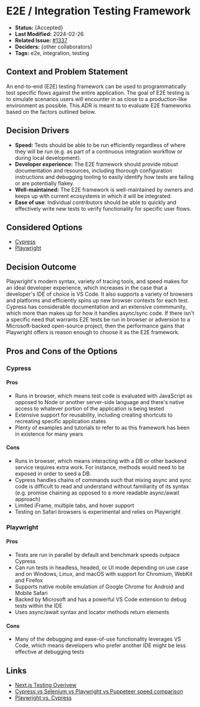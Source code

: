 # E2E / Integration Testing Framework

- **Status:** {Accepted}
- **Last Modified:** 2024-02-26
- **Related Issue:** [#1337](https://github.com/HHS/simpler-grants-gov/issues/1337)
- **Deciders:** {other collaborators}
- **Tags:** e2e, integration, testing

## Context and Problem Statement

An end-to-end (E2E) testing framework can be used to programmatically test specific flows against the entire application. The goal of E2E testing is to simulate scenarios users will encounter in as close to a production-like environment as possible. This ADR is meant to to evaluate E2E frameworks based on the factors outlined below.

## Decision Drivers

- **Speed:** Tests should be able to be run efficiently regardless of where they will be run (e.g. as part of a continuous integration workflow or during local development).
- **Developer experience:** The E2E framework should provide robust documentation and resources, including thorough configuration instructions and debugging tooling to easily identify how tests are failing or are potentially flakey.
- **Well-maintained:** The E2E framework is well-maintained by owners and keeps up with current ecosystems in which it will be integrated.
- **Ease of use**: Individual contributors should be able to quickly and effectively write new tests to verify functionality for specific user flows.

## Considered Options

* [Cypress](https://www.cypress.io/)
* [Playwright](https://playwright.dev/)

## Decision Outcome

Playwright's modern syntax, variety of tracing tools, and speed makes for an ideal developer experience, which increases in the case that a developer's IDE of choice is VS Code. It also supports a variety of browsers and platforms and efficiently spins up new browser contexts for each test. Cypress has considerable documentation and an extensive commmunity, which more than makes up for how it handles async/sync code. If there isn't a specific need that warrants E2E tests be run in browser or adversion to a Microsoft-backed open-source project, then the performance gains that Playwright offers is reason enough to choose it as the E2E framework.

## Pros and Cons of the Options

### Cypress

#### Pros
- Runs in browser, which means test code is evaluated with JavaScript as opposed to Node or another server-side language and there's native access to whatever portion of the application is being tested
- Extensive support for reusability, including creating shortcuts to recreating specific application states
- Plenty of examples and tutorials to refer to as this framework has been in existence for many years

#### Cons
- Runs in browser, which means interacting with a DB or other backend service requires extra work. For instance, methods would need to be exposed in order to seed a DB.
- Cypress handles chains of commands such that mixing async and sync code is difficult to read and understand without familiarity of its syntax (e.g. promise chaining as opposed to a more readable async/await approach)
- Limited iFrame, multiple tabs, and hover support
- Testing on Safari browsers is experimental and relies on Playwright

### Playwright

#### Pros
- Tests are run in parallel by default and benchmark speeds outpace Cypress
- Can run tests in headless, headed, or UI mode depending on use case and on Windows, Linux, and macOS with support for Chromium, WebKit and Firefox
- Supports native mobile emulation of Google Chrome for Android and Mobile Safari
- Backed by Microsoft and has a powerful VS Code extension to debug tests within the IDE
- Uses async/await syntax and locator methods return elements

#### Cons
- Many of the debugging and ease-of-use functionality leverages VS Code, which means developers who prefer another IDE might be less effective at debugging tests

## Links

- [Next.js Testing Overivew](https://nextjs.org/docs/app/building-your-application/testing)
- [Cypress vs Selenium vs Playwright vs Puppeteer speed comparison](https://www.checklyhq.com/blog/cypress-vs-selenium-vs-playwright-vs-puppeteer-speed-comparison/)
- [Playwright vs. Cypress](https://www.qawolf.com/blog/why-qa-wolf-chose-playwright-over-cypress)
